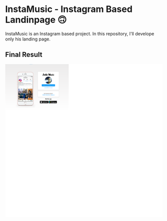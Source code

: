 # InstaMusic - Instagram Based Landinpage 🙃

InstaMusic is an Instagram based project. In this repository, I'll develope only his landing page.

## Final Result

<img src="https://github.com/Geovane-Ievenes/InstagraMusic/blob/main/final.png" width="2000px">
